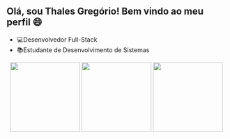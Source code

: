 ## Olá, sou Thales Gregório! Bem vindo ao meu perfil 😄
- 💻Desenvolvedor Full-Stack
- 📚Estudante de Desenvolvimento de Sistemas

<div align="center">
  <img height="160em" src="https://github-readme-stats-ten-gilt.vercel.app/api?username=ThalesHenrry&show_icons=true&theme=dark&include_all_commits=true&count_private=true"/>
  <img height="160em" src="https://github-readme-stats-ten-gilt.vercel.app/api/top-langs/?username=ThalesHenrry&layout=compact&langs_count=7&theme=dark"/>
  <img height="160em" src="https://streak-stats.demolab.com?user=ThalesHenrry&theme=dark&date_format=j%20M%5B%20Y%5D&mode=weekly"/>
</div>
